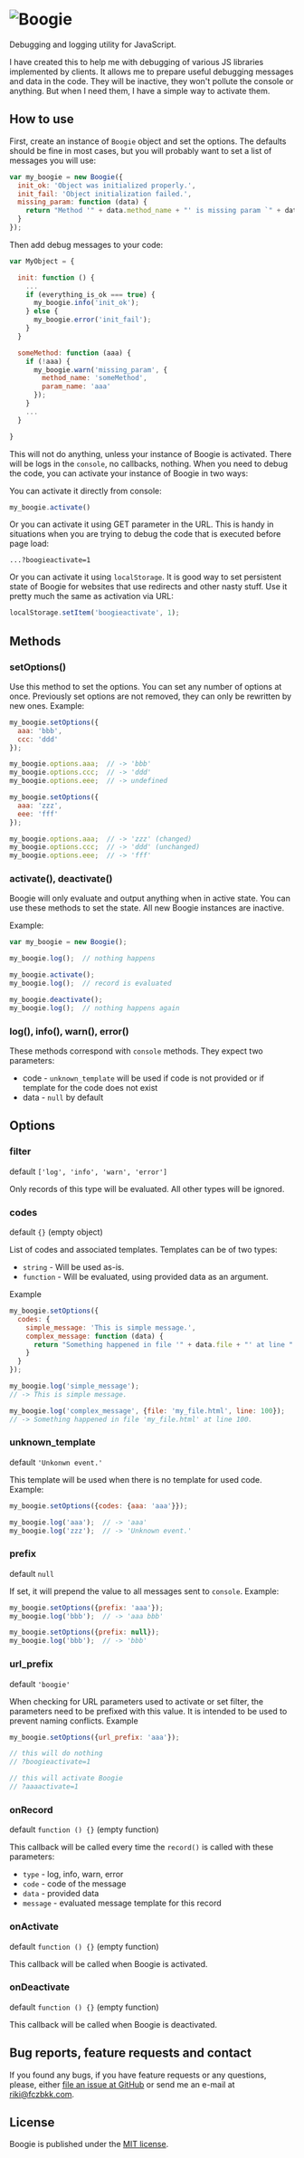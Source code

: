 # ![Boogie](assets/logo.png)

Debugging and logging utility for JavaScript.

I have created this to help me with debugging of various JS libraries implemented by clients. It allows me to prepare useful debugging messages and data in the code. They will be inactive, they won't pollute the console or anything. But when I need them, I have a simple way to activate them.

## How to use

First, create an instance of `Boogie` object and set the options. The defaults should be fine in most cases, but you will probably want to set a list of messages you will use:

```javascript
var my_boogie = new Boogie({
  init_ok: 'Object was initialized properly.',
  init_fail: 'Object initialization failed.',
  missing_param: function (data) {
    return "Method '" + data.method_name + "' is missing param `" + data.param_name + "`."
  }
});
```

Then add debug messages to your code:

```javascript
var MyObject = {

  init: function () {
    ...
    if (everything_is_ok === true) {
      my_boogie.info('init_ok');
    } else {
      my_boogie.error('init_fail');
    }
  }

  someMethod: function (aaa) {
    if (!aaa) {
      my_boogie.warn('missing_param', {
        method_name: 'someMethod',
        param_name: 'aaa'
      });
    }
    ...
  }

}
```

This will not do anything, unless your instance of Boogie is activated. There will be logs in the `console`, no callbacks, nothing. When you need to debug the code, you can activate your instance of Boogie in two ways:

You can activate it directly from console:

```javascript
my_boogie.activate()
```

Or you can activate it using GET parameter in the URL. This is handy in situations when you are trying to debug the code that is executed before page load:

```
...?boogieactivate=1
```

Or you can activate it using `localStorage`. It is good way to set persistent state of Boogie for websites that use redirects and other nasty stuff. Use it pretty much the same as activation via URL:

```javascript
localStorage.setItem('boogieactivate', 1);
```

## Methods

### setOptions()

Use this method to set the options. You can set any number of options at once. Previously set options are not removed, they can only be rewritten by new ones. Example:

```javascript
my_boogie.setOptions({
  aaa: 'bbb',
  ccc: 'ddd'
});

my_boogie.options.aaa;  // -> 'bbb'
my_boogie.options.ccc;  // -> 'ddd'
my_boogie.options.eee;  // -> undefined

my_boogie.setOptions({
  aaa: 'zzz',
  eee: 'fff'
});

my_boogie.options.aaa;  // -> 'zzz' (changed)
my_boogie.options.ccc;  // -> 'ddd' (unchanged)
my_boogie.options.eee;  // -> 'fff'

```

### activate(), deactivate()

Boogie will only evaluate and output anything when in active state. You can use these methods to set the state. All new Boogie instances are inactive.

Example:

```javascript
var my_boogie = new Boogie();

my_boogie.log();  // nothing happens

my_boogie.activate();
my_boogie.log();  // record is evaluated

my_boogie.deactivate();
my_boogie.log();  // nothing happens again

```

### log(), info(), warn(), error()

These methods correspond with `console` methods. They expect two parameters:

- code - `unknown_template` will be used if code is not provided or if template for the code does not exist
- data - `null` by default

## Options

### filter

default `['log', 'info', 'warn', 'error']`

Only records of this type will be evaluated. All other types will be ignored.

### codes

default `{}` (empty object)

List of codes and associated templates. Templates can be of two types:

- `string` - Will be used as-is.
- `function` - Will be evaluated, using provided data as an argument.

Example

```javascript
my_boogie.setOptions({
  codes: {
    simple_message: 'This is simple message.',
    complex_message: function (data) {
      return "Something happened in file '" + data.file + "' at line " + data.line + ".";
    }
  }
});

my_boogie.log('simple_message');
// -> This is simple message.

my_boogie.log('complex_message', {file: 'my_file.html', line: 100});
// -> Something happened in file 'my_file.html' at line 100.
```

### unknown_template

default `'Unkonwn event.'`

This template will be used when there is no template for used code. Example:

```javascript
my_boogie.setOptions({codes: {aaa: 'aaa'}});

my_boogie.log('aaa');  // -> 'aaa'
my_boogie.log('zzz');  // -> 'Unknown event.'
```

### prefix

default `null`

If set, it will prepend the value to all messages sent to `console`. Example:

```javascript
my_boogie.setOptions({prefix: 'aaa'});
my_boogie.log('bbb');  // -> 'aaa bbb'

my_boogie.setOptions({prefix: null});
my_boogie.log('bbb');  // -> 'bbb'
```

### url_prefix

default `'boogie'`

When checking for URL parameters used to activate or set filter, the parameters need to be prefixed with this value. It is intended to be used to prevent naming conflicts. Example

```javascript
my_boogie.setOptions({url_prefix: 'aaa'});

// this will do nothing
// ?boogieactivate=1

// this will activate Boogie
// ?aaaactivate=1
```

### onRecord

default `function () {}` (empty function)

This callback will be called every time the `record()` is called with these parameters:

- `type` - log, info, warn, error
- `code` - code of the message
- `data` - provided data
- `message` - evaluated message template for this record

### onActivate

default `function () {}` (empty function)

This callback will be called when Boogie is activated.

### onDeactivate

default `function () {}` (empty function)

This callback will be called when Boogie is deactivated.

## Bug reports, feature requests and contact

If you found any bugs, if you have feature requests or any questions, please, either [file an issue at GitHub](https://github.com/fczbkk/boogie/issues) or send me an e-mail at [riki@fczbkk.com](mailto:riki@fczbkk.com).

## License

Boogie is published under the [MIT license](https://github.com/fczbkk/boogie/blob/master/LICENSE).
